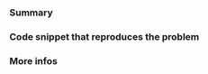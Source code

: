 <!-- Before reporting an issue please check that you are using the latest close.io api wrapper version! -->

### Summary

<!-- Please describe your problem/feature request here. -->


### Code snippet that reproduces the problem

<!-- Indicate how to reproduce the issue you are, if possible include a self contained snippet used to reproduce it -->


### More infos

<!-- Please indicate all extra info needed to solve this issue or introduce this feature -->
